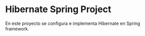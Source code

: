 # Hibernate Spring Project

En este proyecto se configura e implementa Hibernate en Spring framework.

